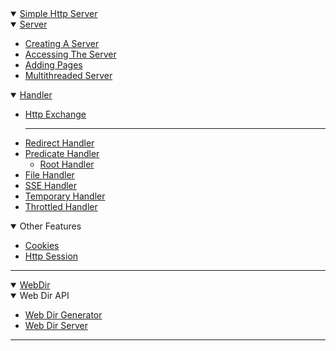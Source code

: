 <details open>
    <summary>
        <a href="/simplehttpserver">Simple Http Server</a>
    </summary>
    <details open>
        <summary>
            <a href="/simplehttpserver">Server</a>
        </summary>
        <ul>
            <li>
                <a href="/simplehttpserver/server">Creating A Server</a>
            </li>
            <li>
                <a href="/simplehttpserver/server/accessing-the-server">Accessing The Server</a>
            </li>
            <li>
                <a href="/simplehttpserver/server/adding-pages">Adding Pages</a>
            </li>
            <li>
                <a href="/simplehttpserver/server/multithreaded-server">Multithreaded Server</a>
            </li>
        </ul>
    </details>
    <details open>
        <summary>
            <a href="/simplehttpserver/handler">Handler</a>
        </summary>
        <ul>
            <li>
                <a href="/simplehttpserver/handler/simple-http-exchange">Http Exchange</a>
            </li>
            <hr>
            <li>
                <a href="/simplehttpserver/handler/redirect-handler">Redirect Handler</a>
            </li>
            <li>
                <a href="/simplehttpserver/handler/predicate-handler">Predicate Handler</a>
                <ul>
                    <li>
                        <a href="/simplehttpserver/handler/predicate-handler#root-handler">Root Handler</a>
                    </li>
                </ul>
            </li>
            <li>
                <a href="/simplehttpserver/handler/file-handler">File Handler</a>
            </li>
            <li>
                <a href="/simplehttpserver/handler/sse-handler">SSE Handler</a>
            </li>
            <li>
                <a href="/simplehttpserver/handler/temporary-handler">Temporary Handler</a>
            </li>
            <li>
                <a href="/simplehttpserver/handler/throttled-handler">Throttled Handler</a>
            </li>
        </ul>
    </details>
    <details open>
        <summary>Other Features</summary>
        <ul>
            <li>
                <a href="/simplehttpserver/cookies">Cookies</a>
            </li>
            <li>
                <a href="/simplehttpserver/http-session">Http Session</a>
            </li>
        </ul>
    </details>
</details>

<hr>

<details open>
    <summary>
        <a href="/webdir">WebDir</a>
    </summary>
    <details open>
        <summary>Web Dir API</summary>
        <ul>
        </ul>
    </details>
    <ul>
        <li>
            <a href="/webdir/generator">Web Dir Generator</a>
        </li>
        <li>
            <a href="/webdir/server">Web Dir Server</a>
        </li>
    </ul>
</details>

<hr>